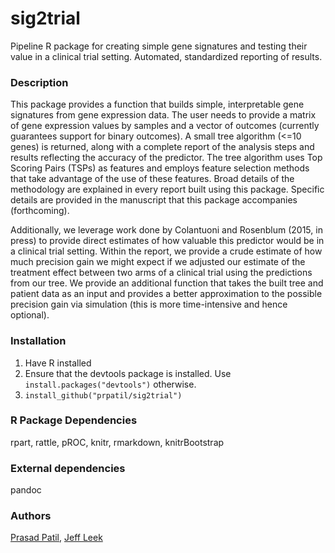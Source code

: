 # sig2trial
Pipeline R package for creating simple gene signatures and testing their value in a clinical trial setting. Automated, standardized reporting of results.

### Description

This package provides a function that builds simple, interpretable gene signatures from gene expression data. The user needs to provide a matrix of
gene expression values by samples and a vector of outcomes (currently guarantees support for binary outcomes). A small tree algorithm (<=10 genes) is returned,
along with a complete report of the analysis steps and results reflecting the accuracy of the predictor. The tree algorithm uses Top Scoring Pairs (TSPs) as
features and employs feature selection methods that take advantage of the use of these features. Broad details of the methodology are explained in every report 
built using this package. Specific details are provided in the manuscript that this package accompanies (forthcoming).

Additionally, we leverage work done by Colantuoni and Rosenblum (2015, in press) to provide direct estimates of how valuable this predictor would be in a
clinical trial setting. Within the report, we provide a crude estimate of how much precision gain we might expect if we adjusted our estimate of the treatment effect
between two arms of a clinical trial using the predictions from our tree. We provide an additional function that takes the built tree and patient data as an input and 
provides a better approximation to the possible precision gain via simulation (this is more time-intensive and hence optional).

### Installation

1. Have R installed
2. Ensure that the devtools package is installed. Use `install.packages("devtools")` otherwise.
3. `install_github("prpatil/sig2trial")`

### R Package Dependencies
rpart, rattle, pROC, knitr, rmarkdown, knitrBootstrap

### External dependencies
pandoc

### Authors
[Prasad Patil](http://www.biostat.jhsph.edu/~prpatil/), [Jeff Leek](http://jtleek.com/)